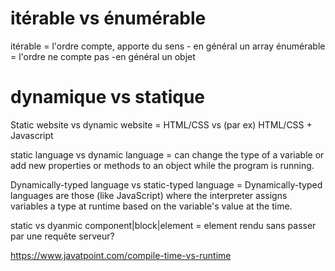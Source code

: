 # itérable vs énumérable

itérable = l'ordre compte, apporte du sens - en général un array
énumérable = l'ordre ne compte pas -en général un objet

# dynamique vs statique

Static website vs dynamic website = HTML/CSS vs (par ex) HTML/CSS + Javascript

static language vs dynamic language = can change the type of a variable or add new properties or methods to an object while the program is running.

Dynamically-typed language vs static-typed language = Dynamically-typed languages are those (like JavaScript) where the interpreter assigns variables a type at runtime based on the variable's value at the time.

static vs dyanmic component|block|element = element rendu sans passer par une requête serveur?

https://www.javatpoint.com/compile-time-vs-runtime
